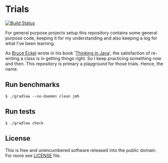 # Trials

[![Build Status][actions-badge]][actions link]

For general purpose projects setup this repository contains some general
purpose code, keeping it for my understanding and also keeping a log for
what I've been learning.

As [Bruce Eckel][eckel] wrote in his book '[Thinking in Java][thinking-in-java]',
the satisfaction of re-writing a class is in getting things right. So I keep
practicing something now and then. This repository is primary a playground
for those trials. Hence, the name.

## Run benchmarks

```shell script
$ ./gradlew --no-daemon clean jmh
```

## Run tests

```shell script
$ ./gradlew check
```

## License

This is free and unencumbered software released into the public domain.
For more see [LICENSE](./LICENSE) file.

[actions link]: https://github.com/sergeyklay/kotlin-trials/actions
[actions-badge]: https://github.com/sergeyklay/kotlin-trials/workflows/build/badge.svg
[eckel]: https://en.wikipedia.org/wiki/Bruce_Eckel
[thinking-in-java]: https://en.wikipedia.org/wiki/Thinking_in_Java
